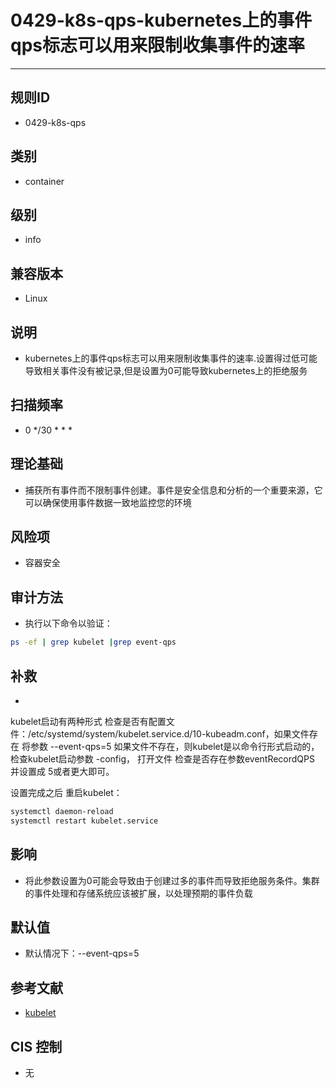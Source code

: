 # 0429-k8s-qps-kubernetes上的事件qps标志可以用来限制收集事件的速率
---

## 规则ID

- 0429-k8s-qps


## 类别

- container


## 级别

- info


## 兼容版本


- Linux




## 说明


- kubernetes上的事件qps标志可以用来限制收集事件的速率.设置得过低可能导致相关事件没有被记录,但是设置为0可能导致kubernetes上的拒绝服务



## 扫描频率
- 0 */30 * * *

## 理论基础


- 捕获所有事件而不限制事件创建。事件是安全信息和分析的一个重要来源，它可以确保使用事件数据一致地监控您的环境






## 风险项


- 容器安全



## 审计方法
- 执行以下命令以验证：

```bash
ps -ef | grep kubelet |grep event-qps
```



## 补救
- 
kubelet启动有两种形式
检查是否有配置文件：/etc/systemd/system/kubelet.service.d/10-kubeadm.conf，如果文件存在 将参数 --event-qps=5
如果文件不存在，则kubelet是以命令行形式启动的，检查kubelet启动参数 -config，
打开文件 检查是否存在参数eventRecordQPS 并设置成 5或者更大即可。

设置完成之后 重启kubelet：
```bash
systemctl daemon-reload
systemctl restart kubelet.service
```



## 影响


- 将此参数设置为0可能会导致由于创建过多的事件而导致拒绝服务条件。集群的事件处理和存储系统应该被扩展，以处理预期的事件负载




## 默认值


- 默认情况下：--event-qps=5




## 参考文献


- [kubelet](https://kubernetes.io/docs/admin/kubelet/)



## CIS 控制


- 无


